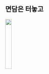 ## 면담은 터놓고
<img src="https://user-images.githubusercontent.com/19251499/180158202-4d757b47-d804-45e4-b73b-9d6e13fe844b.png" width="20%">

